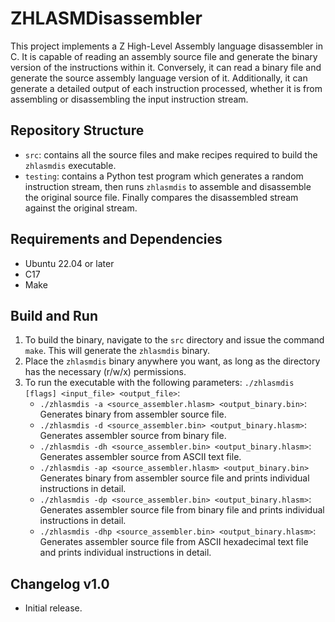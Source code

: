 # ZHLASMDisassembler

This project implements a Z High-Level Assembly language disassembler in C. It is capable of reading an assembly source file and generate the binary version of the instructions within it. Conversely, it can read a binary file and generate the source assembly language version of it. Additionally, it can generate a detailed output of each instruction processed, whether it is from assembling or disassembling the input instruction stream.

## Repository Structure

- `src`: contains all the source files and make recipes required to build the `zhlasmdis` executable.
- `testing`: contains a Python test program which generates a random instruction stream, then runs `zhlasmdis` to assemble
 and disassemble the original source file. Finally compares the disassembled stream against the original stream.

## Requirements and Dependencies

- Ubuntu 22.04 or later
- C17
- Make

## Build and Run

1. To build the binary, navigate to the `src` directory and issue the command `make`. This will generate the `zhlasmdis` binary.
2. Place the `zhlasmdis` binary anywhere you want, as long as the directory has the necessary (r/w/x) permissions.
3. To run the executable with the following parameters: `./zhlasmdis [flags] <input_file> <output_file>`:
    - `./zhlasmdis -a <source_assembler.hlasm> <output_binary.bin>`: Generates binary from assembler source file.
    - `./zhlasmdis -d <source_assembler.bin> <output_binary.hlasm>`: Generates assembler source from binary file.
    - `./zhlasmdis -dh <source_assembler.bin> <output_binary.hlasm>`: Generates assembler source from ASCII text file.
    - `./zhlasmdis -ap <source_assembler.hlasm> <output_binary.bin>` Generates binary from assembler source file and prints individual instructions in detail.
    - `./zhlasmdis -dp <source_assembler.bin> <output_binary.hlasm>`: Generates assembler source file from binary file and prints individual instructions in detail.
    - `./zhlasmdis -dhp <source_assembler.bin> <output_binary.hlasm>`: Generates assembler source file from ASCII hexadecimal text file and prints individual instructions in detail.

## Changelog v1.0

- Initial release.
